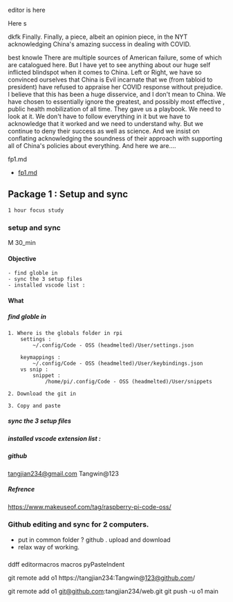 editor is here 

Here s


dkfk
Finally. Finally, a piece, albeit an opinion piece, in the NYT acknowledging China's amazing success in dealing with COVID. 

best knowle
There are multiple sources of American failure, some of which are catalogued here. But I have yet to see anything about our huge self inflicted blindspot when it comes to China. Left or Right, we have so convinced ourselves that China is Evil incarnate that we (from tabloid to president) have refused to appraise her COVID response without prejudice. I believe that this has been a huge disservice, and I don't mean to China. We have chosen to essentially ignore the greatest, and possibly most effective , public health mobilization of all time. They gave us a playbook. We need to look at it. We don't have to follow everything in it but we have to acknowledge that it worked and we need to understand why. But we continue to deny their success as well as science. And we insist on conflating acknowledging the soundness of their approach with supporting all of China's policies about everything. And here we are....

fp1.md
- [fp1.md](file:///~/Documents/fp1.md) 

## Package 1 : Setup and sync 
    1 hour focus study 

### setup and sync 
M 30_min

#### Objective 

    - find globle in 
    - sync the 3 setup files 
    - installed vscode list : 

#### What


##### find globle in 
    1. Where is the globals folder in rpi
        settings :  
            ~/.config/Code - OSS (headmelted)/User/settings.json 

        keymappings :
            ~/.config/Code - OSS (headmelted)/User/keybindings.json
        vs snip : 
            snippet : 
                /home/pi/.config/Code - OSS (headmelted)/User/snippets
    
    2. Download the git in 

    3. Copy and paste 


##### sync the 3 setup files 

##### installed vscode extension list : 

##### github 
tangjian234@gmail.com
Tangwin@123

##### Refrence 
https://www.makeuseof.com/tag/raspberry-pi-code-oss/


### Github editing and sync for 2 computers. 

- put in common folder ? github . upload and download 
- relax way of working. 


### 


ddff
editormacros
macros
pyPasteIndent

git remote add o1 https://tangjian234:Tangwin@123@github.com/

git remote add o1 git@github.com:tangjian234/web.git
git push -u o1 main

